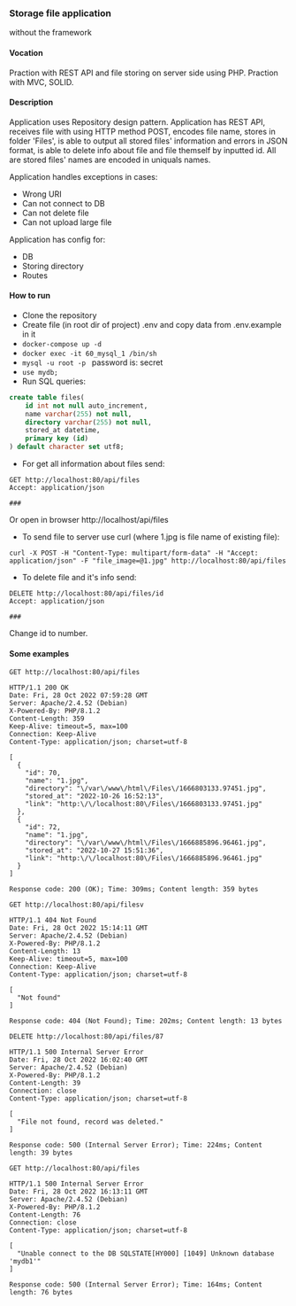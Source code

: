 ### Storage file application
without the framework
#### Vocation
Praction with REST API and file storing on server side using PHP. Praction with MVC, SOLID.
#### Description
Application uses Repository design pattern. Application has REST API, receives file with using HTTP method POST, 
encodes file name, stores in folder 'Files', is able to output all stored files' information and errors in JSON
format, is able to delete info about file and file themself by inputted id. All are stored files' names are 
encoded in uniquals names.

Application handles exceptions in cases:
* Wrong URI
* Can not connect to DB
* Can not delete file
* Can not upload large file

Application has config for:
* DB
* Storing directory
* Routes
#### How to run
* Clone the repository 
* Create file (in root dir of project) .env and copy data from .env.example in it
* ```docker-compose up -d```
* ```docker exec -it 60_mysql_1 /bin/sh```
* ```mysql -u root -p ``` password is: secret
* ```use mydb;```
* Run SQL queries:
```sql
create table files(
    id int not null auto_increment,
    name varchar(255) not null,
    directory varchar(255) not null,
    stored_at datetime,
    primary key (id)
) default character set utf8;

```
* For get all information about files send:
```http request
GET http://localhost:80/api/files
Accept: application/json

###
```
Or open in browser http://localhost/api/files
* To send file to server use curl (where 1.jpg is file name of existing file):
```
curl -X POST -H "Content-Type: multipart/form-data" -H "Accept: application/json" -F "file_image=@1.jpg" http://localhost:80/api/files
```
* To delete file and it's info send:
```http request
DELETE http://localhost:80/api/files/id
Accept: application/json

###
```
Change id to number.

#### Some examples
```http request
GET http://localhost:80/api/files

HTTP/1.1 200 OK
Date: Fri, 28 Oct 2022 07:59:28 GMT
Server: Apache/2.4.52 (Debian)
X-Powered-By: PHP/8.1.2
Content-Length: 359
Keep-Alive: timeout=5, max=100
Connection: Keep-Alive
Content-Type: application/json; charset=utf-8

[
  {
    "id": 70,
    "name": "1.jpg",
    "directory": "\/var\/www\/html\/Files\/1666803133.97451.jpg",
    "stored_at": "2022-10-26 16:52:13",
    "link": "http:\/\/localhost:80\/Files\/1666803133.97451.jpg"
  },
  {
    "id": 72,
    "name": "1.jpg",
    "directory": "\/var\/www\/html\/Files\/1666885896.96461.jpg",
    "stored_at": "2022-10-27 15:51:36",
    "link": "http:\/\/localhost:80\/Files\/1666885896.96461.jpg"
  }
]

Response code: 200 (OK); Time: 309ms; Content length: 359 bytes
```
```http request
GET http://localhost:80/api/filesv

HTTP/1.1 404 Not Found
Date: Fri, 28 Oct 2022 15:14:11 GMT
Server: Apache/2.4.52 (Debian)
X-Powered-By: PHP/8.1.2
Content-Length: 13
Keep-Alive: timeout=5, max=100
Connection: Keep-Alive
Content-Type: application/json; charset=utf-8

[
  "Not found"
]

Response code: 404 (Not Found); Time: 202ms; Content length: 13 bytes
```
```http request
DELETE http://localhost:80/api/files/87

HTTP/1.1 500 Internal Server Error
Date: Fri, 28 Oct 2022 16:02:40 GMT
Server: Apache/2.4.52 (Debian)
X-Powered-By: PHP/8.1.2
Content-Length: 39
Connection: close
Content-Type: application/json; charset=utf-8

[
  "File not found, record was deleted."
]

Response code: 500 (Internal Server Error); Time: 224ms; Content length: 39 bytes
```
```http request
GET http://localhost:80/api/files

HTTP/1.1 500 Internal Server Error
Date: Fri, 28 Oct 2022 16:13:11 GMT
Server: Apache/2.4.52 (Debian)
X-Powered-By: PHP/8.1.2
Content-Length: 76
Connection: close
Content-Type: application/json; charset=utf-8

[
  "Unable connect to the DB SQLSTATE[HY000] [1049] Unknown database 'mydb1'"
]

Response code: 500 (Internal Server Error); Time: 164ms; Content length: 76 bytes
```



